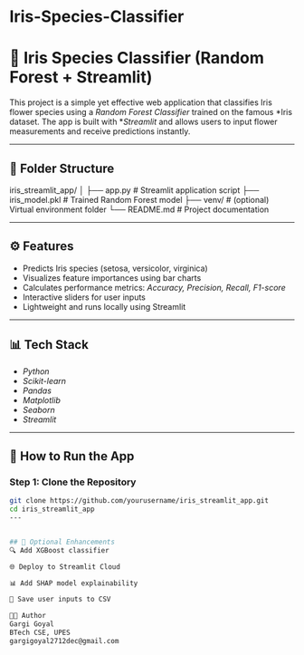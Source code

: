 # Iris-Species-Classifier
# 🌸 Iris Species Classifier (Random Forest + Streamlit)

This project is a simple yet effective web application that classifies Iris flower species using a *Random Forest Classifier* trained on the famous *Iris dataset. The app is built with **Streamlit* and allows users to input flower measurements and receive predictions instantly.

---

## 📁 Folder Structure

iris_streamlit_app/
│
├── app.py # Streamlit application script
├── iris_model.pkl # Trained Random Forest model
├── venv/ # (optional) Virtual environment folder
└── README.md # Project documentation

---

## ⚙ Features

- Predicts Iris species (setosa, versicolor, virginica)
- Visualizes feature importances using bar charts
- Calculates performance metrics: *Accuracy, Precision, Recall, F1-score*
- Interactive sliders for user inputs
- Lightweight and runs locally using Streamlit

---

## 📊 Tech Stack

- *Python*
- *Scikit-learn*
- *Pandas*
- *Matplotlib*
- *Seaborn*
- *Streamlit*

---

## 🚀 How to Run the App

### Step 1: Clone the Repository

```bash
git clone https://github.com/yourusername/iris_streamlit_app.git
cd iris_streamlit_app
---


## 🔁 Optional Enhancements
🔍 Add XGBoost classifier

🌐 Deploy to Streamlit Cloud

📊 Add SHAP model explainability

💾 Save user inputs to CSV

🧑‍💻 Author
Gargi Goyal
BTech CSE, UPES
gargigoyal2712dec@gmail.com

